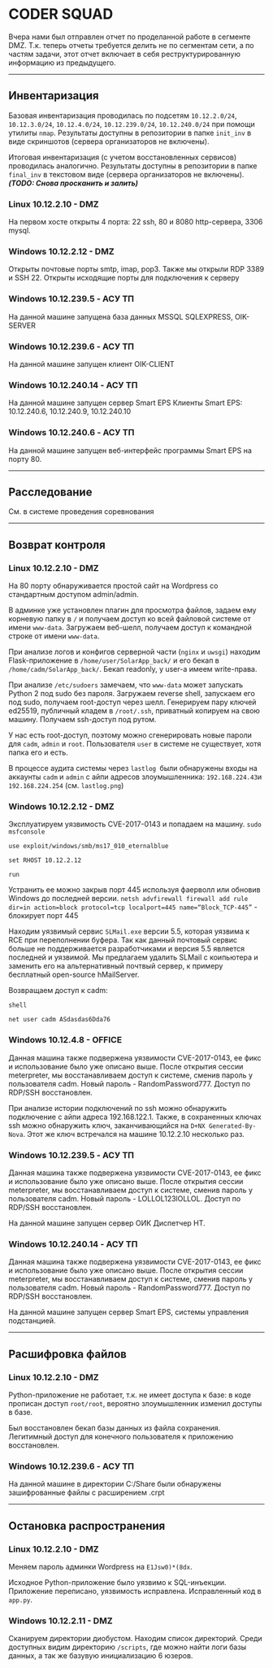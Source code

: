 # CODER SQUAD

Вчера нами был отправлен отчет по проделанной работе в сегменте DMZ.
Т.к. теперь отчеты требуется делить не по сегментам сети, а по частям задачи, этот отчет включает в себя реструктурированную информацию из предыдущего.

---
## Инвентаризация

Базовая инвентаризация проводилась по подсетям `10.12.2.0/24`, `10.12.3.0/24`, `10.12.4.0/24`, `10.12.239.0/24`, `10.12.240.0/24` при помощи утилиты `nmap`.
Результаты доступны в репозитории в папке `init_inv` в виде скриншотов (сервера организаторов не включены).

Итоговая инвентаризация (с учетом восстановленных сервисов) проводилась аналогично.
Результаты доступны в репозитории в папке `final_inv` в текстовом виде (сервера организаторов не включены). ***(TODO: Снова просканить и залить)***

### Linux 10.12.2.10 - DMZ
На первом хосте открыты 4 порта: 22 ssh, 80 и 8080 http-сервера, 3306 mysql.

### Windows 10.12.2.12 - DMZ
Открыты почтовые порты smtp, imap, pop3. Также мы открыли RDP 3389 и SSH 22. Открыты исходящие порты для подключения к серверу

### Windows 10.12.239.5 - АСУ ТП
На данной машине запущена база данных MSSQL SQLEXPRESS, OIK-SERVER

### Windows 10.12.239.6 - АСУ ТП
На данной машине запущен клиент OIK-CLIENT

### Windows 10.12.240.14 - АСУ ТП
На данной машине запущен сервер Smart EPS
Клиенты Smart EPS: 10.12.240.6, 10.12.240.9, 10.12.240.10

### Windows 10.12.240.6 - АСУ ТП
На данной машине запущен веб-интерфейс программы Smart EPS на порту 80.

---
## Расследование

См. в системе проведения соревнования

---
## Возврат контроля

### Linux 10.12.2.10 - DMZ
На 80 порту обнаруживается простой сайт на Wordpress со стандартным доступом admin/admin. 

В админке уже установлен плагин для просмотра файлов, задаем ему корневую папку в `/` и получаем доступ ко всей файловой системе от имени `www-data`.
Загружаем веб-шелл, получаем доступ к командной строке от имени `www-data`.

При анализе логов и конфигов серверной части (`nginx` и `uwsgi`) находим Flask-приложение в `/home/user/SolarApp_back/` и его бекап в `/home/cadm/SolarApp_back/`.
Бекап readonly, у user-а имеем write-права.

При анализе `/etc/sudoers` замечаем, что `www-data` может запускать Python 2 под sudo без пароля.
Загружаем reverse shell, запускаем его под sudo, получаем root-доступ через шелл.
Генерируем пару ключей ed25519, публичный кладем в `/root/.ssh`, приватный копируем на свою машину. Получаем ssh-доступ под рутом.

У нас есть root-доступ, поэтому можно сгенерировать новые пароли для `cadm`, `admin` и `root`.
Пользователя `user` в системе не существует, хотя папка его и есть.

В процессе аудита системы через `lastlog `были обнаружены входы на аккаунты `cadm` и `admin` с айпи адресов злоумышленника: `192.168.224.43`и `192.168.224.254` (см. `lastlog.png`)

### Windows 10.12.2.12 - DMZ
Эксплуатируем уязвимость CVE-2017-0143 и попадаем на машину.
`sudo msfconsole`

`use exploit/windows/smb/ms17_010_eternalblue`

`set RHOST 10.12.2.12`

`run`

Устранить ее можно закрыв порт 445 используя фаерволл или обновив Windows до последней версии.
`
netsh advfirewall firewall add rule dir=in action=block protocol=tcp localport=445 name=“Block_TCP-445”
` - блокирует порт 445

Находим уязвимый сервис `SLMail.exe` версии 5.5, которая уязвима к RCE при переполнении буфера.
Так как данный почтовый сервис больше не поддерживается разработчиками и версия 5.5 является последней и уязвимой.
Мы предлагаем удалить SLMail с коипьютера и заменить его на альтернативный почтвый сервер, к примеру бесплатный open-source hMailServer.

Возвращаем доступ к cadm:

`shell`

`net user cadm ASdasdas6Dda76`
### Windows 10.12.4.8 - OFFICE
Данная машина также подвержена уязвимости CVE-2017-0143, ее фикс и использование было уже описано выше.
После открытия сессии meterpreter, мы восстанавливаем доступ к системе, сменив пароль у пользователя cadm. Новый пароль - RandomPassword777. Доступ по RDP/SSH восстановлен. 

При анализе истории подключений по ssh можно обнаружить подключение с айпи адреса 192.168.122.1.
Также, в сохраненных ключах ssh можно обнаружить ключ, заканчивающийся на `D+NX Generated-By-Nova`. Этот же ключ встречался на машине 10.12.2.10 несколько раз.

### Windows 10.12.239.5 - АСУ ТП
Данная машина также подвержена уязвимости CVE-2017-0143, ее фикс и использование было уже описано выше.
После открытия сессии meterpreter, мы восстанавливаем доступ к системе, сменив пароль у пользователя cadm. Новый пароль - LOLLOL123lOLLOL. Доступ по RDP/SSH восстановлен. 

На данной машине запущен сервер ОИК Диспетчер НТ.

### Windows 10.12.240.14 - АСУ ТП
Данная машина также подвержена уязвимости CVE-2017-0143, ее фикс и использование было уже описано выше.
После открытия сессии meterpreter, мы восстанавливаем доступ к системе, сменив пароль у пользователя cadm. Новый пароль - RandomPassword777. Доступ по RDP/SSH восстановлен. 

На данной машине запущен сервер Smart EPS, системы управления подстанцией.

---
## Расшифровка файлов

### Linux 10.12.2.10 - DMZ
Python-приложение не работает, т.к. не имеет доступа к базе: в коде прописан доступ `root/root`, вероятно злоумышленник изменил доступы в базе.

Был восстановлен бекап базы данных из файла сохранения. Легитимный доступ для конечного пользователя к приложению восстановлен.

### Windows 10.12.239.6 - АСУ ТП
На данной машине в директории C:/Share были обнаружены зашифрованные файлы с расширением .crpt

---
## Остановка распространения

### Linux 10.12.2.10 - DMZ
Меняем пароль админки Wordpress на `E1Jsw0)*(8dx`.

Исходное Python-приложение было уязвимо к SQL-инъекции. Приложение переписано, уязвимость исправлена. Исправленный код в `app.py`.

### Windows 10.12.2.11 - DMZ
Сканируем директории диобустом. Находим список директорий. Среди доступных видим директорию `/scripts`, где можно найти логи базы данных, а так же базувую инициализацию 6 юзеров.


